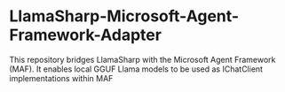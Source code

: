 # LlamaSharp-Microsoft-Agent-Framework-Adapter
This repository bridges LlamaSharp with the Microsoft Agent Framework (MAF). It enables local GGUF Llama models to be used as IChatClient implementations within MAF
